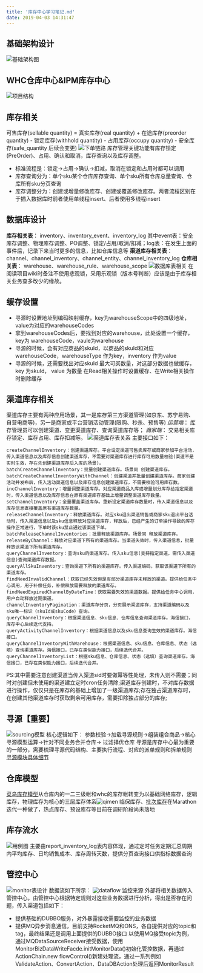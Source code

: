 ```yaml
---
title: '库存中心学习笔记.md'
date: 2019-04-03 14:31:47
---
```

## 基础架构设计
![基础架构图](https://intranetproxy.alipay.com/skylark/lark/0/2019/png/124729/1546505877718-acdff64e-23f9-4cb0-8459-8f87d0774ec3.png)


## WHC仓库中心&IPM库存中心
![项目结构](https://intranetproxy.alipay.com/skylark/lark/0/2019/png/124729/1546579446520-fb80aaa5-4f8f-4139-811c-9c11f70c6df2.png)

## 库存相关
可售库存(sellable quantity) = 真实库存(real quantity) + 在途库存(preorder quantity) - 锁定库存(withhold quantity) - 占用库存(occupy quantity) - 安全库存(safe_quantity 后续会变更) 
![下单链路](https://intranetproxy.alipay.com/skylark/lark/0/2019/png/124729/1546409130828-ff9d66aa-da69-4f89-8004-87ad22ae45ec.png) 
库存管理关键功能有库存锁定(PreOrder)、占用、确认和取消，库存查询以及库存调整。
 - 标准流程是：锁定->占用->确认->扣减，取消在锁定和占用时都可以调用
 - 库存查询分为：单个sku某个仓库库存查询、单个sku所有仓库总量查询、仓库所有sku分页查询
 - 库存调整分为：创建或增量修改库存、创建或覆盖修改库存。两者流程区别在于插入数据库时前者使用单线程insert、后者使用多线程insert
## 数据库设计
**库存相关表**：
inventory、inventory_event、inventory_log
其中event表：安全库存调整、物理库存调整、PO调整、锁定/占用/取消/扣减；log表：在发生上面的事件后，记录下来当时更多的信息，比如仓库信息等
**渠道库存相关表**：
channel、channel_inventory、channel_entity、channel_inventory_log
**仓库相关表**：
warehouse、warehouse_rule、warehouse_scope
![数据库表相关](https://intranetproxy.alipay.com/skylark/lark/0/2019/png/124729/1546410786676-f1ebece9-5511-4216-955e-6ee60b58e368.png) 
在阅读项目wiki时备注不使用悲观锁，采用乐观锁（版本号判断）应该是由于库存相关业务查多改少的缘故。
## 缓存设置
 - 寻源时设置地址到编码映射缓存，key为warehouseScope中的四级地址，value为对应的warehouseCodes
 - 拿到warehouseCodes后，要找到对应的warehouse，此处设置一个缓存，key为 warehouseCode，vaule为warehouse
 - 寻源的时候，会有对应商品的skuId，以商品的skuId和对应warehouseCode，warehouseType 作为key，inventory 作为value
 - 寻源的时候，还需要找出对应skuId 最大可买数量，对这部分数据也做缓存，key 为skuId， value 为数量
 在Read相关操作时设置缓存、在Write相关操作时删除缓存
## 渠道库存相关
渠道库存主要有两种应用场景，其一是库存第三方渠道管理(如京东、苏宁易购、自营电商等)，另一是商家或平台营销活动管理(限购、秒杀、预售等)
*运营端*：
库存管理员可以创建渠道、变更渠道库存、查询渠道库存等；
*商家端*：
交易相关库存锁定、库存占用、库存扣减等。
![渠道库存表关系](https://intranetproxy.alipay.com/skylark/lark/0/2019/png/124729/1546499617980-78e6368d-49c5-4473-a1d6-b9c342f851db.png)
主要接口如下：
``` 
createChannelInventory：创建渠道库存。平台设定渠道可售卖库存或商家参加平台活动，传入渠道信息以及库存信息创建渠道库存，不需要对渠道库存进行库存可用数量校验(渠道不是实时生效，存在先创建渠道库存后入库的场景)。
batchCreateChannelInventory：批量创建渠道库存。场景同 创建渠道库存。
batchCreateChannelInventoryWithChannel：创建渠道并批量创建渠道库存。商家创建活动并发布后，传入活动渠道信息以及库存信息创建渠道库存，不需要校验可用库存数。
incChannelInventory：增量调整渠道库存。对应渠道商品入库或增量划分库存给指定渠道时，传入渠道信息以及库存信息在原有渠道库存基础上增量调整渠道库存数量。
setChannelInventory：全量覆盖渠道库存。重新设定渠道库存数量时，传入渠道信息以及库存信息直接覆盖原有渠道库存数量。
releaseChannelInventory：释放渠道库存。对应sku退出渠道销售或商家sku退出平台活动时，传入渠道信息以及sku信息释放对应渠道库存，释放后，已经产生的订单操作导致的库存操作正常进行，下单时该sku禁止通过该渠道下单。
batchReleaseChannelInventories：批量释放渠道库存。场景同 释放渠道库存。
releaseByChannel：释放对应渠道下所有的渠道库存。当渠道失效时，传入渠道信息，批量释放该渠道下所有渠道库存。
queryChannelInventory：查询sku的渠道库存。传入sku信息(支持指定渠道，需传入渠道信息)查询渠道库存数据。
queryAllSkuInventory：查询渠道下所有的渠道库存。传入渠道编码，获取该渠道下所有的渠道库存。
findNeedInvalidChannel：获取已经失效但是有部分渠道库存未释放的渠道。提供给任务中心调用，用于补偿任务，补偿释放需要释放的渠道库存。
findNeedExpiredChannelByDateTime：获取需要失效的渠道数据。提供给任务中心调用，用户自动释放过期渠道。
channelInventoryPagination：渠道库存分页，分页展示渠道库存，支持渠道编码以及sku唯一标识（skuId或skuCode）查询。
queryChannelInventory：根据渠道信息、sku信息、仓库信息查询渠道库存。海信接口，库存中心后续迭代支持。
queryActivityChannelInventory：根据渠道信息以及sku信息查询生效的渠道库存。海信接口。
queryChannelInventoryWithWarehouse：根据渠道信息、sku信息、仓库信息、状态（选填）查询渠道库存。海信接口，已存在类似能力接口，后续迭代合并。
queryChannelInventoryList：根据sku信息、仓库信息、状态（选填）查询渠道库存。海信接口，已存在类似能力接口，后续迭代合并。
```
PS:其中需要注意创建渠道当传入渠道sid时要做幂等性处理，未传入则不需要；同时对创建但未使用的渠道建立定时cron任务清除;渠道库存创建时，不对库存数据进行操作，仅仅只是在库存的基础上增加了一级渠道库存;存在独占渠道库存时，在创建其他渠道库存时获取剩余可用库存，需要扣除独占部分的库存;
## 寻源【重要】
![sourcing模型](https://intranetproxy.alipay.com/skylark/lark/0/2019/png/124729/1546419671692-69c3de18-194b-48d7-b4ac-dec5d3d5cf23.png) 
核心逻辑如下：
参数校验->加载寻源规则->组装组合商品->核心寻源模型运算->针对不同业务合并仓库-> 过滤择优仓库
寻源是库存中心最为重要的一部分，需要梳理寻源代码结构、主要执行流程、对应的派单规则和拆单规则
[寻源模块具体细节](https://yuque.antfin-inc.com/wb-xxy406417/hsmsiu/fqyxme)
## 仓库模型
[菜鸟库存模型](https://yuque.antfin-inc.com/cnwmsinventory/ndwb5k/kby1ss)从仓库内的一二三级帐和whc的库存帐转变为以基础网络库存，逻辑库存，物理库存为核心的三层库存体系![qimen](https://intranetproxy.alipay.com/skylark/lark/0/2019/png/124729/1550657154639-2bad6c33-4d7b-4500-805e-1bab93d1bf21.png) 临保库存、[批次库存](https://yuque.antfin-inc.com/wb-xxy406417/hsmsiu/rbt1ay)在Marathon迭代一种做了，热点库存、预设库存等目前在调研阶段尚未落地
## 库存流水
![用例图](https://intranetproxy.alipay.com/skylark/lark/0/2019/png/124729/1546587720879-cd453bf1-e06d-4a2c-961d-16b557f51c3e.png)
主要由report_inventory_log表内容体现，通过定时任务定期汇总周期内平均库存、日均销售成本、库存周转天数，提供分页查询接口供指标数据查询
## 管控中心
![monitor表设计](https://intranetproxy.alipay.com/skylark/lark/0/2019/png/124729/1546588389356-14e005e8-8104-4855-906d-1c042854a7a4.png)
数据流如下所示：
![dataflow](https://intranetproxy.alipay.com/skylark/lark/0/2019/png/124729/1547430315667-604e1cb1-e0e9-4db2-ad8d-86e99cf176b7.png) 
监控来源:外部将相关数据传入管控中心，由管控中心根据特定规则对这些业务数据进行分析，得出是否存在问题，传入渠道包括如下：
 - 提供基础的DUBBO服务，对外暴露接收需要监控的业务数据
 - 提供MQ异步消息通信，目前支持RocketMQ和ONS，各自提供对应的topic和tag，最终结果还是调用上面提供的DUBBO接口
以使用MQ接受topic为例，通过MQDataSourceReceiver接受数据，使用MonitorBizDataWriteFacde.initMonitorData()初始化管控数据，再通过ActionChain.new flowControl()新建处理流，通过一系列例如ValidateAction、ConvertAction、DataDBAction处理后返回MonitorResult


